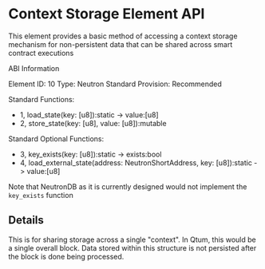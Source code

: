 # Context Storage Element API

This element provides a basic method of accessing a context storage mechanism for non-persistent data that can be shared across smart contract executions

ABI Information

Element ID: 10
Type: Neutron Standard
Provision: Recommended

Standard Functions:

* 1, load_state(key: [u8]):static -> value:[u8]
* 2, store_state(key: [u8], value: [u8]):mutable

Standard Optional Functions:

* 3, key_exists(key: [u8]):static -> exists:bool
* 4, load_external_state(address: NeutronShortAddress, key: [u8]):static -> value:[u8]

Note that NeutronDB as it is currently designed would not implement the `key_exists` function

## Details

This is for sharing storage across a single "context". In Qtum, this would be a single overall block. Data stored within this structure is not persisted after the block is done being processed.
